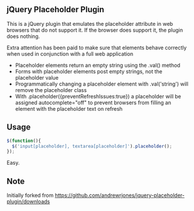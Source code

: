 jQuery Placeholder Plugin
-------------------------

This is a jQuery plugin that emulates the placeholder attribute in web browsers that do not support it. If the browser does support it, the plugin does nothing.

Extra attention has been paid to make sure that elements behave correctly when used in conjunction with a full web application

* Placeholder elements return an empty string using the .val() method
* Forms with placeholder elements post empty strings, not the placeholder value
* Programmatically changing a placeholder element with .val('string') will remove the placeholder class
* With .placeholder({preventRefreshIssues:true}) a placeholder will be assigned autocomplete="off" to prevent browsers from filling an element with the placeholder text on refresh


## Usage

```javascript
$(function(){
  $('input[placeholder], textarea[placeholder]').placeholder();
});
```

Easy.

## Note

Initially forked from https://github.com/andrewrjones/jquery-placeholder-plugin/downloads

